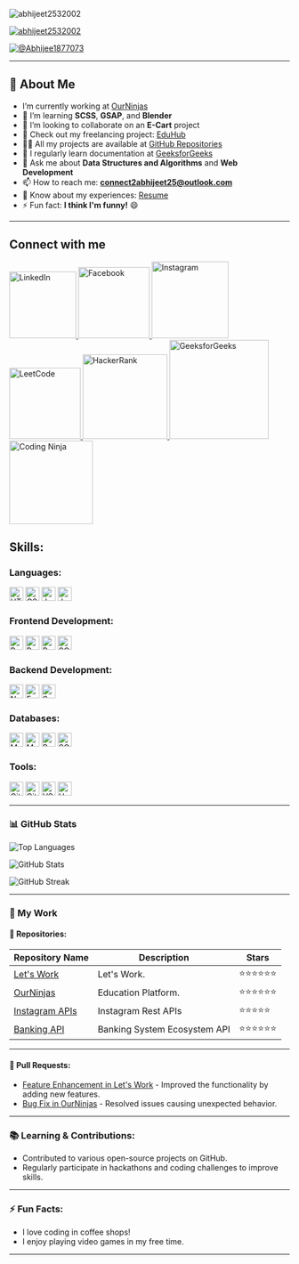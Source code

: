 



<p align="left">
  <img src="https://komarev.com/ghpvc/?username=abhijeet2532002&label=Profile%20views&color=0e75b6&style=flat" alt="abhijeet2532002" />
</p>

<p align="left">
  <a href="https://github.com/ryo-ma/github-profile-trophy">
    <img src="https://github-profile-trophy.vercel.app/?username=abhijeet2532002" alt="abhijeet2532002" />
  </a>
</p>

<p align="left">
  <a href="https://x.com/Abhijee1877073" target="blank">
    <img src="https://img.shields.io/twitter/follow/Abhijee1877073?logo=twitter&style=for-the-badge" alt="@Abhijee1877073" />
  </a>
</p>

---

## 🔭 About Me
- I’m currently working at [OurNinjas](https://ninjasteam.vercel.app/)
- 🌱 I’m learning **SCSS**, **GSAP**, and **Blender**
- 👯 I’m looking to collaborate on an **E-Cart** project
- 🤝 Check out my freelancing project: [EduHub](https://github.com/abhijeet2532002/EduHub)
- 👨‍💻 All my projects are available at [GitHub Repositories](https://github.com/abhijeet2532002/?tab=repositories)
- 📝 I regularly learn documentation at [GeeksforGeeks](https://www.geeksforgeeks.org/)
- 💬 Ask me about **Data Structures and Algorithms** and **Web Development**
- 📫 How to reach me: **connect2abhijeet25@outlook.com**
- 📄 Know about my experiences: [Resume](https://drive.google.com/file/d/1vLwC0Xg-aUQeDY12zpiwlP8_h995xk4Q/view?usp=drive_link)
- ⚡ Fun fact: **I think I'm funny!** 😄

---


## Connect with me
<p align="left">
  <a href="https://www.linkedin.com/in/java-abhijeet/">
    <img src="https://img.shields.io/badge/LinkedIn-blue?style=flat-square&logo=linkedin&logoColor=white" alt="LinkedIn" width="120"/>
  </a>
  <a href="https://www.facebook.com/profile.php?id=100035690567591">
      <img src="https://img.shields.io/badge/Facebook-blue?style=flat-square&logo=facebook&logoColor=white" alt="Facebook" width="128"/>
  </a>
  <a href="https://www.instagram.com/abhijeet2532002/">
      <img src="https://img.shields.io/badge/Instagram-E4405F?style=flat-square&logo=instagram&logoColor=white" alt="Instagram" width="138"/>
  </a>
  <a href="https://leetcode.com/u/abhijeetkumar2532002/">
      <img src="https://img.shields.io/badge/LeetCode-FFA116?style=flat-square&logo=leetcode&logoColor=black" alt="LeetCode" width="128"/>
  </a>
  <a href="https://www.hackerrank.com/profile/abhijeetkumar251">
      <img src="https://img.shields.io/badge/HackerRank-2EC866?style=flat-square&logo=hackerrank&logoColor=white" alt="HackerRank" width="152"/>
  </a>
  <a href="https://www.geeksforgeeks.org/user/abhijeetkumar2532002/">
      <img src="https://img.shields.io/badge/GeeksforGeeks-0F9D58?style=flat-square&logo=geeksforgeeks&logoColor=white" alt="GeeksforGeeks" width="178"/>
  </a>
  <a href="https://www.codingninjas.com/">
    <img src="https://img.shields.io/badge/Coding%20Ninja-F57C00?style=flat-square&logo=codingninjas&logoColor=white" alt="Coding Ninja" width="150"/>
  </a>
</p>

## Skills:

### Languages:
<p align="left">
  <img src="https://img.shields.io/badge/HTML5-Expert-orange" alt="HTML5 Expert" height="25">
  <img src="https://img.shields.io/badge/CSS3-Advanced-blue" alt="CSS3 Advanced" height="25">
  <img src="https://img.shields.io/badge/JavaScript-Intermediate-yellow" alt="JavaScript Intermediate" height="25">
  <img src="https://img.shields.io/badge/Java-Expert-orange" alt="Java Expert" height="25">
</p>

### Frontend Development:
<p align="left">
  <img src="https://img.shields.io/badge/React-Advanced-blue" alt="React Advanced" height="25">
  <img src="https://img.shields.io/badge/Redux-Advanced-blue" alt="Redux Advanced" height="25">
  <img src="https://img.shields.io/badge/Bootstrap-Advanced-blue" alt="Bootstrap Advanced" height="25">
  <img src="https://img.shields.io/badge/SCSS-Intermediate-yellow" alt="SCSS Intermediate" height="25">
</p>

### Backend Development:
<p align="left">
  <img src="https://img.shields.io/badge/Node.js-Intermediate-yellow" alt="Node.js Intermediate" height="25">
  <img src="https://img.shields.io/badge/Express.js-Intermediate-yellow" alt="Express.js Intermediate" height="25">
  <img src="https://img.shields.io/badge/Spring Boot-Intermediate-yellow" alt="Spring Boot Intermediate" height="25">
</p>

### Databases:
<p align="left">
  <img src="https://img.shields.io/badge/MongoDB-Intermediate-yellow" alt="MongoDB Intermediate" height="25">
  <img src="https://img.shields.io/badge/MySQL-Advanced-blue" alt="MySQL Advanced" height="25">
  <img src="https://img.shields.io/badge/PostgreSQL-Advanced-blue" alt="PostgreSQL Advanced" height="25">
  <img src="https://img.shields.io/badge/SQLite-Advanced-blue" alt="SQLite Advanced" height="25">
</p>

### Tools:
<p align="left">
  <img src="https://img.shields.io/badge/Git-Expert-orange" alt="Git Expert" height="25">
  <img src="https://img.shields.io/badge/GitHub-Expert-orange" alt="GitHub Expert" height="25">
  <img src="https://img.shields.io/badge/VS Code-Expert-orange" alt="VS Code Expert" height="25">
  <img src="https://img.shields.io/badge/Heroku-Expert-orange" alt="Heroku Expert" height="25">
</p>

---

### 📊 GitHub Stats
<p align="left">
  <img src="https://github-readme-stats.vercel.app/api/top-langs?username=abhijeet2532002&show_icons=true&locale=en&layout=compact&theme=radical" alt="Top Languages" />
&nbsp;</p>

<p><img align="center" src="https://github-readme-stats.vercel.app/api?username=abhijeet2532002&show_icons=true&locale=en&theme=radical" alt="GitHub Stats" /></p>

<p>
  <img align="center" src="https://github-readme-streak-stats.herokuapp.com/?user=abhijeet2532002&theme=radical" alt="GitHub Streak" />
</p>

---

### 📝 My Work
#### 🚀 Repositories:
| Repository Name             | Description                                  | Stars |
|-----------------------------|----------------------------------------------|-------|
| [Let's Work](https://github.com/RaunakShrivastwa/letsWork/tree/abhi) | Let's Work.| ⭐️⭐️⭐️⭐️⭐️⭐️ |
| [OurNinjas](https://github.com/RaunakShrivastwa/ninjasteam/tree/abhi) | Education Platform.| ⭐️⭐️⭐️⭐️⭐️⭐️ |
| [Instagram APIs](https://github.com/abhijeet2532002/Social-media-API) | Instagram Rest APIs| ⭐️⭐️⭐️⭐️⭐ |
| [Banking API](https://github.com/abhijeet2532002/Banking-System) | Banking System Ecosystem API | ⭐️⭐️⭐️⭐️⭐️⭐️ |

---

#### 🔄 Pull Requests:
- [Feature Enhancement in Let's Work](https://github.com/RaunakShrivastwa/letsWork/commits/shubham) - Improved the functionality by adding new features.
- [Bug Fix in OurNinjas](https://github.com/RaunakShrivastwa/ninjasteam/commits/dev/) - Resolved issues causing unexpected behavior.

---

### 📚 Learning & Contributions:
- Contributed to various open-source projects on GitHub.
- Regularly participate in hackathons and coding challenges to improve skills.

---

### ⚡ Fun Facts:
- I love coding in coffee shops!
- I enjoy playing video games in my free time.

---
